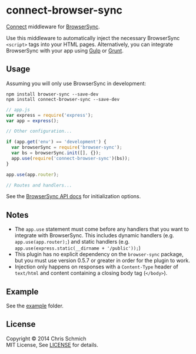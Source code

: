 # connect-browser-sync

[Connect](https://github.com/senchalabs/connect) middleware for [BrowserSync](https://github.com/shakyShane/browser-sync).

Use this middleware to automatically inject the necessary BrowserSync `<script>` tags into your HTML pages. Alternatively, you can integrate BrowserSync with your app using [Gulp](https://github.com/shakyShane/gulp-browser-sync) or [Grunt](https://github.com/shakyShane/grunt-browser-sync).

## Usage

Assuming you will only use BrowserSync in development:

```
npm install browser-sync --save-dev
npm install connect-browser-sync --save-dev
```

```javascript
// app.js
var express = require('express');
var app = express();

// Other configuration...

if (app.get('env') == 'development') {
  var browserSync = require('browser-sync');
  var bs = browserSync.init([], {});
  app.use(require('connect-browser-sync')(bs));
}

app.use(app.router);

// Routes and handlers...
```

See the [BrowserSync API docs](https://github.com/shakyShane/browser-sync/wiki/api#wiki-api) for initialization options.

## Notes

- The `app.use` statement must come before any handlers that you want to integrate with BrowserSync. This includes dynamic handlers (e.g. `app.use(app.router);`) and static handlers (e.g. `app.use(express.static(__dirname + '/public'));`)
- This plugin has no explicit dependency on the `browser-sync` package, but you must use version 0.5.7 or greater in order for the plugin to work.
- Injection only happens on responses with a `Content-Type` header of `text/html` and content containing a closing body tag (`</body>`).

## Example

See the [example](example) folder.

## License

Copyright &copy; 2014 Chris Schmich
<br>
MIT License, See [LICENSE](LICENSE) for details.
